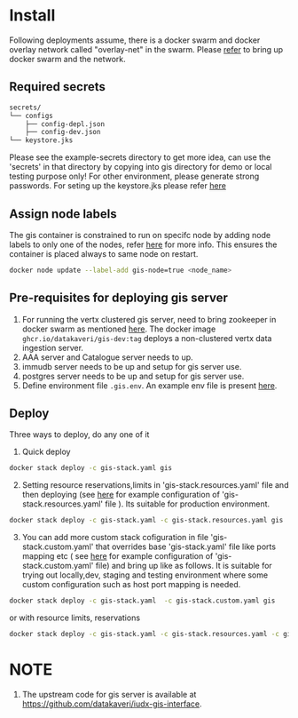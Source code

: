 # Install
 Following deployments assume, there is a docker swarm and  docker overlay network called "overlay-net"  in the swarm. Please [refer](../../../docs/swarm-setup.md) to bring up docker swarm and the network.
## Required secrets
```sh
secrets/
└── configs
    ├── config-depl.json
    ├── config-dev.json
└── keystore.jks
```
Please see the example-secrets directory to get more idea, can use the 'secrets' in that directory by copying into gis  directory  for demo or local testing purpose only! For other environment, please generate strong passwords. For seting up the keystore.jks please refer [here](https://github.com/datakaveri/iudx-voc-server#jwt-signing-key-setup)

## Assign node labels
 The gis container is constrained to run on specifc node by adding node labels to only one of the nodes, refer [here](https://docs.docker.com/engine/swarm/services/#placement-constraints) for more info. This ensures the container is placed always to same node on restart.
```sh
docker node update --label-add gis-node=true <node_name>
```
## Pre-requisites for deploying gis server
1. For running the vertx clustered gis server, need to bring zookeeper in docker swarm as mentioned [here](../zookeeper/README.md).
The  docker image ```ghcr.io/datakaveri/gis-dev:tag``` deploys a non-clustered vertx data ingestion server.
2. AAA server and Catalogue server needs to up.
3. immudb server needs to be up and setup for gis server use.
4. postgres server needs to be up and setup for gis server use.
5. Define environment file ```.gis.env```. An example env file is present [here](example-env).
## Deploy

Three ways to deploy, do any one of it
1. Quick deploy  
```sh
docker stack deploy -c gis-stack.yaml gis 
```
2. Setting resource reservations,limits in 'gis-stack.resources.yaml' file and then deploying (see [here](example-gis-stack.resources.yaml) for example configuration of 'gis-stack.resources.yaml' file ). Its suitable for production environment.

```sh
docker stack deploy -c gis-stack.yaml -c gis-stack.resources.yaml gis
```
3. You can add more custom stack cofiguration in file 'gis-stack.custom.yaml' that overrides base 'gis-stack.yaml' file like ports mapping etc ( see [here](example-gis-stack.custom.yaml) for example configuration of 'gis-stack.custom.yaml' file)  and bring up like as follows. It is suitable for trying out locally,dev, staging and testing environment where some custom configuration such as host port mapping is needed.
```sh
docker stack deploy -c gis-stack.yaml  -c gis-stack.custom.yaml gis
```
or 
with resource limits, reservations
```sh
docker stack deploy -c gis-stack.yaml -c gis-stack.resources.yaml -c gis-stack.custom.yaml gis
```
# NOTE
1. The upstream code for gis server is available at https://github.com/datakaveri/iudx-gis-interface.
